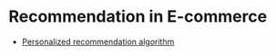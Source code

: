 # Recommendation in E-commerce

- [Personalized recommendation algorithm](https://mdpi-res.com/d_attachment/sustainability/sustainability-13-10786/article_deploy/sustainability-13-10786-v2.pdf)
